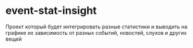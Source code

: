 # event-stat-insight
Проект который будет интегрировать разные статистики и выводить на графике их зависимость от разных событий, новостей, слухов и других вещей
